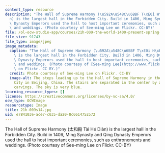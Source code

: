 ```yaml
---
content_type: resource
description: "The Hall of Supreme Harmony (\u592A\u548C\u6BBF T\xE0i H\xE9 Di\xE0\
  n) is the largest hall in the Forbidden City. Build in 1406, Ming Synasty and Qing\
  \ Dynasty Emperors used the hall to host important ceremonies, such as enthronements\
  \ and weddings. (Photo courtesy of See-ming Lee on Flickr. CC-BY)"
file: /ol-ocw-studio-app/courses/21h-009-the-world-1400-present-spring-2014/e784103eace7c035da208c6614752572_21h-009s14.jpg
file_size: 91743
file_type: image/jpeg
image_metadata:
  caption: "The Hall of Supreme Harmony (\u592A\u548C\u6BBF T\xE0i H\xE9 Di\xE0n)\
    \ is the largest hall in the Forbidden City. Build in 1406, Ming Dynasty and Qing\
    \ Dynasty Emperors used the hall to host important ceremonies, such as enthronements\
    \ and weddings. (Photo courtesy of [See-ming Lee](http://www.flickr.com/photos/seeminglee/14631487663)\
    \ on Flickr. CC BY.)"
  credit: Photo courtesy of See-ming Lee on Flickr. CC-BY
  image-alt: The steps leading up to the Hall of Supreme Harmony in the Forbidden
    City in Beijing, China. The stairs are separated in the center by a path of dragon
    carvings. The sky is very blue.
learning_resource_types: []
license: https://creativecommons.org/licenses/by-nc-sa/4.0/
ocw_type: OCWImage
resourcetype: Image
title: 21h-009s14.jpg
uid: e784103e-ace7-c035-da20-8c6614752572
---
```

The Hall of Supreme Harmony (太和殿 Tài Hé Diàn) is the largest hall in the Forbidden City. Build in 1406, Ming Synasty and Qing Dynasty Emperors used the hall to host important ceremonies, such as enthronements and weddings. (Photo courtesy of See-ming Lee on Flickr. CC-BY)